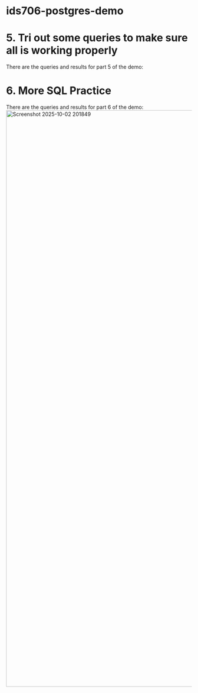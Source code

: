 # ids706-postgres-demo

# 5. Tri out some queries to make sure all is working properly
There are the queries and results for part 5 of the demo:
<img width="4" height="3" alt="Screenshot 2025-10-02 201820" src="https://github.com/user-attachments/assets/49e9dd32-7f45-4328-8452-6abe1b9bc583" />


# 6. More SQL Practice
There are the queries and results for part 6 of the demo:
<img width="1929" height="1560" alt="Screenshot 2025-10-02 201849" src="https://github.com/user-attachments/assets/5c6eea43-1d44-4b8a-a7e3-6c0caf814eb9" />
